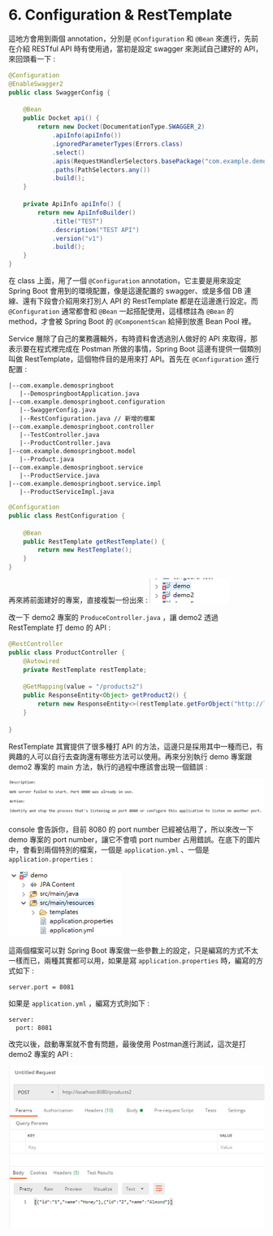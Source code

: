 # 6. Configuration & RestTemplate

這地方會用到兩個 annotation，分別是 `@Configuration` 和 `@Bean` 來進行，先前在介紹 RESTful API 時有使用過，當初是設定 swagger 來測試自己建好的 API，來回頭看一下 :

``` Java
@Configuration
@EnableSwagger2
public class SwaggerConfig {
    
    @Bean
    public Docket api() {
        return new Docket(DocumentationType.SWAGGER_2)
            .apiInfo(apiInfo())
            .ignoredParameterTypes(Errors.class)
            .select()
            .apis(RequestHandlerSelectors.basePackage("com.example.demo"))
            .paths(PathSelectors.any())
            .build();
    }

    private ApiInfo apiInfo() {
        return new ApiInfoBuilder()
            .title("TEST")
            .description("TEST API")
            .version("v1")
            .build();
    }
}
```

在 class 上面，用了一個 `@Configuration` annotation，它主要是用來設定 Spring Boot 會用到的環境配置，像是這邊配置的 swagger、或是多個 DB 連線、還有下段會介紹用來打別人 API 的 RestTemplate 都是在這邊進行設定。而 `@Configuration` 通常都會和 `@Bean` 一起搭配使用，這樣標註為 `@Bean` 的 method，才會被 Spring Boot 的 `@ComponentScan` 給掃到放進 Bean Pool 裡。

Service 層除了自己的業務邏輯外，有時資料會透過別人做好的 API 來取得，那表示要在程式裡完成在 Postman 所做的事情，Spring Boot 這邊有提供一個類別叫做 RestTemplate，這個物件目的是用來打 API。首先在 `@Configuration` 進行配置 :

``` 
|--com.example.demospringboot
   |--DemospringbootApplication.java
|--com.example.demospringboot.configuration
   |--SwaggerConfig.java
   |--RestConfiguration.java // 新增的檔案
|--com.example.demospringboot.controller
   |--TestController.java
   |--ProductController.java
|--com.example.demospringboot.model
   |--Product.java
|--com.example.demospringboot.service
   |--ProductService.java
|--com.example.demospringboot.service.impl
   |--ProductServiceImpl.java
```

``` Java
@Configuration
public class RestConfiguration {
    
    @Bean
    public RestTemplate getRestTemplate() {
        return new RestTemplate();
    }
}
```

再來將前面建好的專案，直接複製一份出來 :
![  ](/images/6-1.png)

改一下 demo2 專案的 `ProduceController.java` ，讓 demo2 透過 RestTemplate 打 demo 的 API :

``` Java
@RestController
public class ProductController {
    @Autowired
    private RestTemplate restTemplate;
    
    @GetMapping(value = "/products2")
    public ResponseEntity<Object> getProduct2() {  
        return new ResponseEntity<>(restTemplate.getForObject("http://localhost:8081/products", String.class), HttpStatus.OK);
    }
       
}
```

RestTemplate 其實提供了很多種打 API 的方法，這邊只是採用其中一種而已，有興趣的人可以自行去查詢還有哪些方法可以使用。再來分別執行 demo 專案跟 demo2 專案的 main 方法，執行的過程中應該會出現一個錯誤 :

![  ](/images/6-2.png)

console 會告訴你，目前 8080 的 port number 已經被佔用了，所以來改一下 demo 專案的 port number，讓它不會噴 port number 占用錯誤。在底下的圖片中，會看到兩個特別的檔案，一個是 `application.yml` 、一個是 `application.properties` :

![  ](/images/6-3.png)

這兩個檔案可以對 Spring Boot 專案做一些參數上的設定，只是編寫的方式不太一樣而已，兩種其實都可以用，如果是寫 `application.properties` 時，編寫的方式如下 :

``` 
server.port = 8081
```

如果是 `application.yml` ，編寫方式則如下 :

``` 
server:
  port: 8081
```

改完以後，啟動專案就不會有問題，最後使用 Postman進行測試，這次是打 demo2 專案的 API :

![  ](/images/6-4.png)

